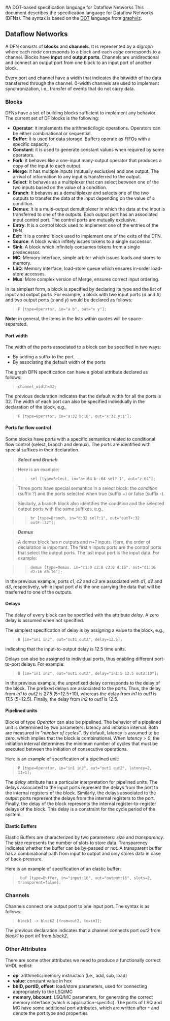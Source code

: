 #A DOT-based specification language for Dataflow Networks
This document describes the specification language for Dataflow Networks (DFNs). The syntax is based on the [DOT](https://graphviz.gitlab.io/_pages/doc/info/lang.html) language from [graphviz](http://www.graphviz.org/).

## Dataflow Networks
A DFN consists of **blocks** and **channels**. It is represented by a _digraph_ where each _node_ corresponds to a block and each _edge_ corresponds to a channel. Blocks have **input** and **output ports**. Channels are unidirectional and connect an output port from one block to an input port of another block.

Every port and channel have a width that indicates the bitwidth of the data transferred through the channel. 0-width channels are used to implement synchronization, i.e., transfer of events that do not carry data.


### Blocks

DFNs have a set of building blocks sufficient to implement any behavior. The current set of DF blocks is the following:

* **Operator**: it implements the arithmetic/logic operations. Operators can be either combinational or sequential.
* **Buffer**: it is used for data storage. Buffers operate as FIFOs with a specific capacity.
* **Constant**: it is used to generate constant values when required by some operators.
* **Fork**: it behaves like a one-input many-output operator that produces a copy of the input to each output.
* **Merge**: it has multiple inputs (mutually exclusive) and one output. The arrival of information to any input is transferred to the output.
* **Select**: It behaves as a multiplexer that can select between one of the two inputs based on the value of a condition.
* **Branch**: It behaves as a demultiplexer and selects one of the two outputs to transfer the data at the input depending on the value of a condition.
* **Demux**: It is a multi-output demultiplexer in which the data at the input is transferred to one of the outputs. Each output port has an associated input control port. The control ports are mutually exclusive.
* **Entry**: It is a control block used to implement one of the entries of the DFN.
* **Exit**: It is a control block used to implement one of the exits of the DFN.
* **Source**: A block which infitely issues tokens to a single successor.
* **Sink**: A block which infinitely consumes tokens from a single predecessor.
* **MC**: Memory interface, simple arbiter which issues loads and stores to memory.
* **LSQ**: Memory interface, load-store queue which ensures in-order load-store accesses.
* **Mux**: More complex version of Merge, ensures correct input ordering.

In its simplest form, a block is specified by declaring its type and the list of input and output ports. For example, a block with two input ports (_a_ and _b_)
and two output ports (_x_ and _y_) would be declared as follows:

> ```F [type=Operator, in="a b", out="x y"];```

**Note**: in general, the items in the lists within quotes will be space-separated.

#### Port width

The width of the ports associated to a block can be specified in two ways:

* By adding a suffix to the port
* By associating the default width of the ports

The graph DFN specification can have a global attribute declared as follows:

> ```channel_width=32;```

The previous declaration indicates that the default width for all the ports is 32. The width of each port can also be specified individually in the declaration of the block, e.g.,

> ```F [type=Operator, in="a:32 b:16", out="x:32 y:1"];```

#### Ports for flow control

Some blocks have ports with a specific semantics related to conditional flow control (select, branch and demux). The ports are identified with special suffixes in their declaration.

>***Select and Branch***

>Here is an example:

>> ```sel [type=Select, in="a+:64 b-:64 sel?:1", out="z:64"];```

>Three ports have special semantics in a select block: the _condition_ (suffix ?) and the ports selected when true (suffix +) or false (suffix -).

>Similarly, a branch block also identifies the condition and the selected output ports with the same suffixes, e.g.,

>> ```br [type=Branch, in="d:32 sel?:1", out="outT+:32 outF-:32"];```


>***Demux***

>A demux block has _n_ outputs and _n+1_ inputs. Here, the order of declaration is important. The first _n_ inputs ports are the control ports that select the output ports. The last input port is the input data. For example:

>> ```demux [type=Demux, in="c1:0 c2:0 c3:0 d:16", out="d1:16 d2:16 d3:16"];```

In the previous example, ports _c1_, _c2_ and _c3_ are associated with _d1_, _d2_ and _d3_, respectively, while input port _d_ is the one carrying the data that will be trasferred to one of the outputs.
 
#### Delays

The delay of every block can be specified with the attribute _delay_. A zero delay is assumed when not specified.

The simplest specification of delay is by assigning a value to the block, e.g.,

> ```B [in="in1 in2", out="out1 out2", delay=12.5];```

indicating that the input-to-output delay is 12.5 time units.

Delays can also be assigned to individual ports, thus enabling different port-to-port delays. For example:

>```B [in="in1 in2", out="out1 out2", delay="in1:5 12.5 out2:10"];```

In the previous example, the unprefixed delay corresponds to the delay of the block. The prefixed delays are associated to the ports. Thus, the delay from _in1_ to _out2_ is 27.5 (5+12.5+10), whereas the delay from _in1_ to _out1_ is 17.5 (5+12.5). Finally, the delay from _in2_ to _out1_ is 12.5.

#### Pipelined units

Blocks of type _Operator_ can also be pipelined. The behavior of a pipelined unit is determined by two parameters: latency and initiation interval. Both are measured in _"number of cycles"_. By default, latency is assumed to be zero, which implies that the block is combinational. When _latency > 0_, the initiation interval determines the minimum number of cycles that must be executed between the initiation of consecutive operations.

Here is an example of specification of a pipelined unit:

>```P [type=Operator, in="in1 in2", out="out1 out2", latency=2, II=1];```

The _delay_ attribute has a particular interpretation for pipelined units. The delays associated to the input ports represent the delays from the port to the internal registers of the block. Similarly, the delays associated to the output ports represent the delays from the internal registers to the port. Finally, the delay of the block represents the internal register-to-register delays of the block. This delay is a constraint for the cycle period of the system.

#### Elastic Buffers

Elastic Buffers are characterized by two parameters: _size_ and _transparency_. The size represents the number of slots to store data. Transparency indicates whether the buffer can be by-passed or not. A transparent buffer has a combinational path from input to output and only stores data in case of back-pressure.

Here is an example of specification of an elastic buffer:

>``` buf [type=Buffer, in="input:16", out="output:16", slots=2, transparent=false];```

### Channels

Channels connect one output port to one input port. The syntax is as follows:

> ```block1 -> block2 [from=out2, to=in1]; ```

The previous declaration indicates that a channel connects port *out2* from *block1* to port *in1* from *block2*.

### Other Attributes

There are some other attributes we need to produce a functionally correct VHDL netlist:

* **op**: arithmetic/memory instruction (i.e., add, sub, load)
* **value**: constant value in hex
* **bbID, portID, offset**: load/store parameters, used for connecting appropriately to the LSQ/MC
* **memory, bbcount**: LSQ/MC parameters, for generating the correct memory interface (which is application-specific). The ports of LSQ and MC have some additional port attributes, which are written after  ```*``` and denote the port type and properties 






